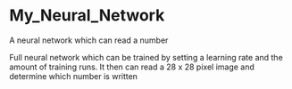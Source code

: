 # My_Neural_Network
A neural network which can read a number 

Full neural network which can be trained by setting a learning rate and the amount of training runs.
It then can read a 28 x 28 pixel image and determine which number is written
